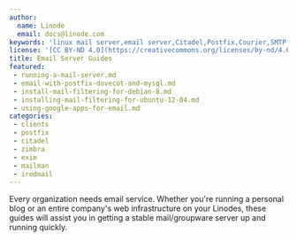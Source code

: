 ```yaml
---
author:
  name: Linode
  email: docs@linode.com
keywords: 'linux mail server,email server,Citadel,Postfix,Courier,SMTP server'
license: '[CC BY-ND 4.0](https://creativecommons.org/licenses/by-nd/4.0)'
title: Email Server Guides
featured:
 - running-a-mail-server.md
 - email-with-postfix-dovecot-and-mysql.md
 - install-mail-filtering-for-debian-8.md
 - installing-mail-filtering-for-ubuntu-12-04.md
 - using-google-apps-for-email.md
categories:
 - clients
 - postfix
 - citadel
 - zimbra
 - exim
 - mailman
 - iredmail
---
```


Every organization needs email service. Whether you're running a personal blog or an entire company's web infrastructure on your Linodes, these guides will assist you in getting a stable mail/groupware server up and running quickly.

